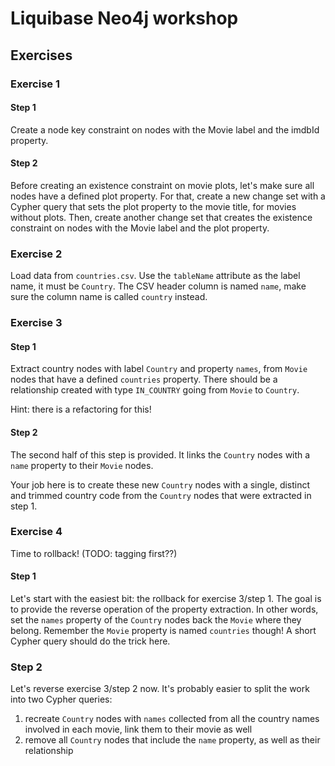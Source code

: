 # Liquibase Neo4j workshop

## Exercises

### Exercise 1

#### Step 1

Create a node key constraint on nodes with the Movie label and the imdbId property.

#### Step 2

Before creating an existence constraint on movie plots, let's make sure all nodes have a defined plot property.
For that, create a new change set with a Cypher query that sets the plot property to the movie title, for movies without
plots.
Then, create another change set that creates the existence constraint on nodes with the Movie label and the plot
property.

### Exercise 2

Load data from `countries.csv`.
Use the `tableName` attribute as the label name, it must be `Country`.
The CSV header column is named `name`, make sure the column name is called `country` instead.

### Exercise 3

#### Step 1

Extract country nodes with label `Country` and property `names`, from `Movie` nodes that have a defined `countries`
property.
There should be a relationship created with type `IN_COUNTRY` going from `Movie` to `Country`.

Hint: there is a refactoring for this!

#### Step 2

The second half of this step is provided. It links the `Country` nodes with a `name` property to their `Movie` nodes.

Your job here is to create these new `Country` nodes with a single, distinct and trimmed country code from the `Country`
nodes that were extracted in step 1.

### Exercise 4

Time to rollback! (TODO: tagging first??)

#### Step 1

Let's start with the easiest bit: the rollback for exercise 3/step 1.
The goal is to provide the reverse operation of the property extraction.
In other words, set the `names` property of the `Country` nodes back the `Movie` where they belong. Remember the `Movie`
property is named `countries` though!
A short Cypher query should do the trick here.

### Step 2

Let's reverse exercise 3/step 2 now.
It's probably easier to split the work into two Cypher queries:

1. recreate `Country` nodes with `names` collected from all the country names involved in each movie, link them to their
   movie as well
2. remove all `Country` nodes that include the `name` property, as well as their relationship

